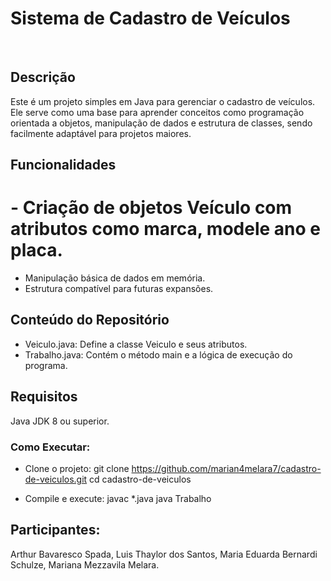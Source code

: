 # Sistema de ​Cadastro de Veículos
​
## Descrição
​Este é um projeto simples em Java para gerenciar o cadastro de veículos. Ele serve como uma base para aprender conceitos como programação orientada a objetos, manipulação de dados e estrutura de classes, sendo facilmente adaptável para projetos maiores.

## Funcionalidades

# - Criação de objetos Veículo com atributos como marca, modele ano e placa.
- Manipulação básica de dados em memória.
- ​Estrutura compatível para futuras expansões.

## ​Conteúdo do Repositório
- ​Veiculo.java: Define a classe Veiculo e seus atributos.
- ​Trabalho.java: Contém o método main e a lógica de execução do programa.

## ​Requisitos
​Java JDK 8 ou superior.

### ​Como Executar:
- Clone o projeto: git clone https://github.com/marian4melara7/cadastro-de-veiculos.git
cd cadastro-de-veiculos

- Compile e execute: 
javac *.java
java Trabalho

## Participantes:
Arthur Bavaresco Spada,
Luis Thaylor dos Santos,
Maria Eduarda Bernardi Schulze,
Mariana Mezzavila Melara.